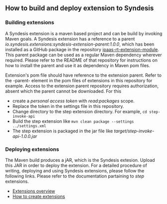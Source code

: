 ## How to build and deploy extension to Syndesis

### Building extensions
A Syndesis extension is a maven based project and can be build by invoking Maven goals. A Syndesis extension has a reference to a parent *io.syndesis.extensions:syndesis-extension-parent:1.0.0*, which has been installed as a GitHub package in the repository [ipaas-rt-extension-module](https://github.com/lingkio/ipaas-rt-extension-module). This parent package can be used as a regular Maven dependency wherever required. Please refer to the README of that repository for instructions on how to install the parent and use it as dependency in Maven pom files.

Extension's pom file should have reference to the extension parent. Refer to the -parent- element in the pom files of extensions in this repository for example. Access to the extension parent repository requires authorization, absent which the parent cannot be downloaded. For this
- create a *personal access token* with *read:packages* scope.
- Replace the token in the settings file in this repository.
- Change directory to the step extension directory. For example, ```cd step-invoke-api```
- Build the step extension like ```mvn clean package --settings ../settings.xml```
- The step extension is packaged in the jar file like *target/step-invoke-api-1.0.0.jar*

### Deploying extensions
The Maven build produces a jAR, which is the Syndesis extesion. Upload this JAR in order to deploy the extension. For a detailed procedure of writing, deploying and using Syndesis extensions, please follow the following links. Please refer to the documentation partaining to _step_ extensions.

- [Extensions overview](https://syndesis.io/docs/extensions/whatis/)
- [How to create extensions](https://syndesis.io/docs/extensions/create/)
